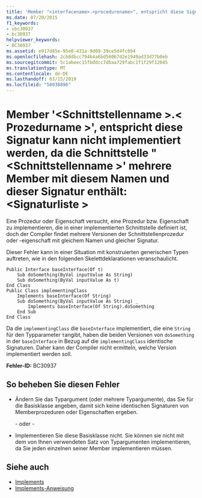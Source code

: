 ```yaml
---
title: 'Member "<interfacename>.<procedurename>", entspricht diese Signatur kann nicht implementiert werden, da die Schnittstelle "<interfacename>" mehrere Member mit diesem Namen und dieser Signatur enthält: <signaturelist>'
ms.date: 07/20/2015
f1_keywords:
- vbc30937
- bc30937
helpviewer_keywords:
- BC30937
ms.assetid: e917d85e-95e0-431a-9d09-39ce5d4fc894
ms.openlocfilehash: 2cb8dbcc79464a6bd56067d2e1949ad33d77b0eb
ms.sourcegitcommit: 5c1abeec15fbddcc7dbaa729fabc1f1f29f12045
ms.translationtype: MT
ms.contentlocale: de-DE
ms.lasthandoff: 03/15/2019
ms.locfileid: "58038896"
---
```

# <a name="member-interfacenameprocedurename-that-matches-this-signature-cannot-be-implemented-because-the-interface-interfacename-contains-multiple-members-with-this-same-name-and-signature-signaturelist"></a>Member '\<Schnittstellenname >.\< Prozedurname >', entspricht diese Signatur kann nicht implementiert werden, da die Schnittstelle "\<Schnittstellenname >' mehrere Member mit diesem Namen und dieser Signatur enthält: \<Signaturliste >
Eine Prozedur oder Eigenschaft versucht, eine Prozedur bzw. Eigenschaft zu implementieren, die in einer implementierten Schnittstelle definiert ist, doch der Compiler findet mehrere Versionen der Schnittstellenprozedur oder -eigenschaft mit gleichem Namen und gleicher Signatur.  
  
 Dieser Fehler kann in einer Situation mit konstruierten generischen Typen auftreten, wie in den folgenden Skelettdeklarationen veranschaulicht.  
  
```  
Public Interface baseInterface(Of t)  
    Sub doSomething(ByVal inputValue As String)  
    Sub doSomething(ByVal inputValue As t)  
End Class  
Public Class implementingClass  
    Implements baseInterface(Of String)  
    Sub doSomething(ByVal inputValue As String) _  
        Implements baseInterface(Of String).doSomething  
    End Sub  
End Class  
```  
  
 Da die `implementingClass` die `baseInterface` implementiert, die eine `String` für den Typparameter `t`angibt, haben die beiden Versionen von `doSomething` in der `baseInterface` in Bezug auf die `implementingClass` identische Signaturen. Daher kann der Compiler nicht ermitteln, welche Version implementiert werden soll.  
  
 **Fehler-ID:** BC30937  
  
## <a name="to-correct-this-error"></a>So beheben Sie diesen Fehler  
  
-   Ändern Sie das Typargument (oder mehrere Typargumente), das Sie für die Basisklasse angeben, damit sich keine identischen Signaturen von Memberprozeduren oder Eigenschaften ergeben.  
  
     - oder -   
  
-   Implementieren Sie diese Basisklasse nicht. Sie können sie nicht mit dem von Ihnen verwendeten Satz von Typargumenten implementieren, da Sie jeden einzelnen seiner Member implementieren müssen.  
  
## <a name="see-also"></a>Siehe auch

- [Implements](../../visual-basic/language-reference/statements/implements-clause.md)
- [Implements-Anweisung](../../visual-basic/language-reference/statements/implements-statement.md)
